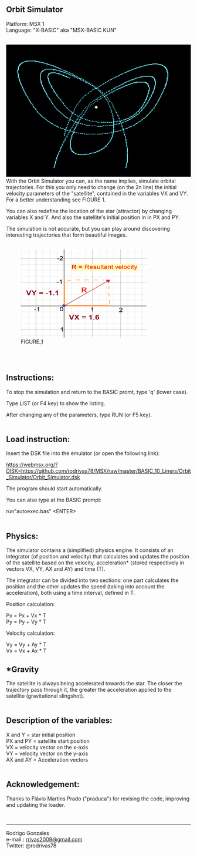 


Orbit Simulator
---------------

Platform: MSX 1 </br>
Language:  "X-BASIC" aka "MSX-BASIC KUN" 

</br>
<img src="https://github.com/rodrivas78/MSX/raw/master/BASIC_10_Liners/Orbit_Simulator/screenshots/screenshot2.png" alt="header image" width="515" height="360">


</br>
With the Orbit Simulator you can, as the name implies, simulate orbital trajectories. For this you only need to change (on the 2n line) 
the initial velocity parameters of the "satellite", contained in the variables VX and VY. For a better understanding see FIGURE 1. 

You can also redefine the location of the star (attractor) by changing variables X and Y. And also the satellite's initial position in 
in PX and PY.

The simulation is not accurate, but you can play around discovering interesting trajectories that form beautiful images.
</br>
</br>  

<figure>
<img src="https://github.com/rodrivas78/MSX/raw/master/BASIC_10_Liners/Orbit_Simulator/FIGURE_1.png" alt="header image" width="343" height="240">
	<figcaption>FIGURE_1</figcaption>
</figure>
</br>  
</br>  

Instructions:
-------------

To stop the simulation and return to the BASIC promt, type 'q' 
(lower case).

Type LIST (or F4 key) to show the listing.

After changing any of the parameters, type RUN (or F5 key).
</br>
</br>  

Load instruction:
-----------------


Insert the DSK file into the emulator (or open the following link):

https://webmsx.org/?DISK=https://github.com/rodrivas78/MSX/raw/master/BASIC_10_Liners/Orbit_Simulator/Orbit_Simulator.dsk

The program should start automatically.

You can also type at the BASIC prompt:
 
run"autoexec.bas"  &lt;ENTER&gt;
</br>
</br>  

Physics:
--------

The simulator contains a (simplified) physics engine. 
It consists of an integrator (of position and velocity) that calculates
and updates the position of the satellite based on the velocity, 
acceleration* (stored respectively in vectors VX, VY, AX and AY) 
and time (T).

The integrator can be divided into two sections: one part calculates
the position and the other updates the speed (taking into account the 
acceleration), both using a time interval, defined in T.

Position calculation:

 Px = Px + Vx * T  </br>
 Py = Py + Vy * T  </br>

Velocity calculation:

 Vy = Vy + Ay * T  </br>
 Vx = Vx + Ax * T   </br>


*Gravity
---------

The satellite is always being accelerated towards the star. The closer the trajectory pass through it, the greater the acceleration applied to the satellite (gravitational slingshot).
</br>
</br>  

Description of the variables:
-----------------------------
  
 X and Y = star initial position  </br>
 PX and PY = satellite start position   </br>
 VX = velocity vector on the x-axis   </br>
 VY = velocity vector on the y-axis   </br>
 AX and AY = Acceleration vectors   </br>
</br>  
 
 
 
Acknowledgement:
----------------

Thanks to Flávio Martins Prado ("praduca") for revising the code, improving and updating the loader.

</br>  


---------------------------------------------------------

 Rodrigo Gonzales </br>
 e-mail.: rrivas2009@gmail.com </br>
 Twitter: @rodrivas78
